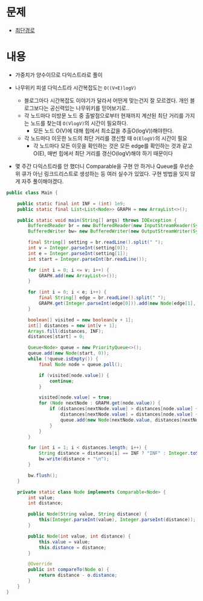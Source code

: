# 문제
* [최단경로](https://www.acmicpc.net/problem/1753)

# 내용
- 가중치가 양수이므로 다익스트라로 풀이
- 나무위키 피셜 다익스트라 시간복잡도는 `O((V+E)logV)`
  - 블로그마다 시간복잡도 이야기가 달라서 어떤게 맞는건지 잘 모르겠다. 개인 블로그보다는 공신력있는 나무위키를 믿어보기로..
  - 각 노드마다 미방문 노드 중 출발점으로부터 현재까지 계산된 최단 거리를 가지는 노드를 찾는데 `O(VlogV)`의 시간이 필요하다. 
    - 모든 노드 O(V)에 대해 힙에서 최소값을 추출O(logV))해야한다.
  - 각 노드마다 이웃한 노드의 최단 거리를 갱신할 때 `O(ElogV)`의 시간이 필요
    - 각 노드마다 모든 이웃을 확인하는 것은 모든 edge를 확인하는 것과 같고 O(E), 매번 힙에서 최단 거리를 갱신O(logV)해야 하기 때문이다

- 몇 주간 다익스트라를 안 했더니 Comparable을 구현 안 하거나 Queue를 우선순위 큐가 아닌 링크드리스트로 생성하는 등 여러 실수가 있었다. 구현 방법을 잊지 않게 자주 풀이해야겠다.

```java
public class Main {

    public static final int INF = (int) 1e9;
    public static final List<List<Node>> GRAPH = new ArrayList<>();

    public static void main(String[] args) throws IOException {
        BufferedReader br = new BufferedReader(new InputStreamReader(System.in));
        BufferedWriter bw= new BufferedWriter(new OutputStreamWriter(System.out));

        final String[] setting = br.readLine().split(" ");
        int v = Integer.parseInt(setting[0]);
        int e = Integer.parseInt(setting[1]);
        int start = Integer.parseInt(br.readLine());

        for (int i = 0; i <= v; i++) {
            GRAPH.add(new ArrayList<>());
        }

        for (int i = 0; i < e; i++) {
            final String[] edge = br.readLine().split(" ");
            GRAPH.get(Integer.parseInt(edge[0])).add(new Node(edge[1], edge[2]));
        }

        boolean[] visited = new boolean[v + 1];
        int[] distances = new int[v + 1];
        Arrays.fill(distances, INF);
        distances[start] = 0;

        Queue<Node> queue = new PriorityQueue<>();
        queue.add(new Node(start, 0));
        while (!queue.isEmpty()) {
            final Node node = queue.poll();

            if (visited[node.value]) {
                continue;
            }

            visited[node.value] = true;
            for (Node nextNode : GRAPH.get(node.value)) {
                if (distances[nextNode.value] > distances[node.value] + nextNode.distance) {
                    distances[nextNode.value] = distances[node.value] + nextNode.distance;
                    queue.add(new Node(nextNode.value, distances[nextNode.value]));
                }
            }
        }

        for (int i = 1; i < distances.length; i++) {
            String distance = distances[i] == INF ? "INF" : Integer.toString(distances[i]);
            bw.write(distance + "\n");
        }

        bw.flush();
    }

    private static class Node implements Comparable<Node> {
        int value;
        int distance;

        public Node(String value, String distance) {
            this(Integer.parseInt(value), Integer.parseInt(distance));
        }

        public Node(int value, int distance) {
            this.value = value;
            this.distance = distance;
        }

        @Override
        public int compareTo(Node o) {
            return distance - o.distance;
        }
    }
}
```

